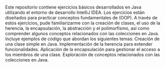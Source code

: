 Este repositorio contiene ejercicios básicos desarrollados en Java utilizando el entorno de desarrollo IntelliJ IDEA. Los ejercicios están diseñados para practicar conceptos fundamentales de (OOP). A través de estos ejercicios, pude familiarizarme con la creación de clases, el uso de la herencia, la encapsulación, la abstracción y el polimorfismo, así como comprender algunos conceptos relacionados con las colecciones en Java. Incluye ejemplos de código que abordan los siguientes temas:  Creación de una clase simple en Java. Implementación de la herencia para extender funcionalidades. Aplicación de la encapsulación para gestionar el acceso a los miembros de una clase. Exploración de conceptos relacionados con las colecciones en Java. 
